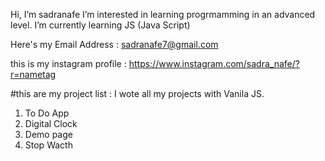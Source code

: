 Hi, I’m sadranafe
I’m interested in learning progrmamming in an advanced level.
I’m currently learning JS (Java Script)

Here's my Email Address : sadranafe7@gmail.com

this is my instagram profile : https://www.instagram.com/sadra_nafe/?r=nametag

#this are my project list : 
    I wote all my projects with Vanila JS. 
1) To Do App
2) Digital Clock
3) Demo page
4) Stop Wacth 

<!---
sadranafe/sadranafe is a ✨ special ✨ repository because its `README.md` (this file) appears on your GitHub profile.
You can click the Preview link to take a look at your changes.
--->
